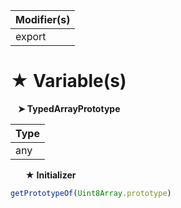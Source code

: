| Modifier(s)                            |
|----------------------------------------|
| export |

# &#9733; Variable(s)

&nbsp;&nbsp; **&#10148; TypedArrayPrototype**

| Type                        |
|-----------------------------|
| any |

&nbsp;&nbsp;&nbsp;&nbsp;&nbsp; **&#9733; Initializer**

```ts
getPrototypeOf(Uint8Array.prototype)
```